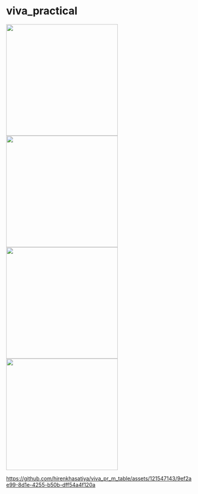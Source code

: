 # viva_practical

<img src = "https://github.com/hirenkhasatiya/viva_pr_m_table/assets/121547143/27362c09-8fac-469c-a0c2-ee08f514047f" width = 300 >

<img src = "https://github.com/hirenkhasatiya/viva_pr_m_table/assets/121547143/a56490db-fe29-425b-94b2-c19587360270" width = 300 >

<img src = "https://github.com/hirenkhasatiya/viva_pr_m_table/assets/121547143/b7bbb02e-48b8-4e10-ad50-98a453d51b2b" width = 300 >

<img src = "https://github.com/hirenkhasatiya/viva_pr_m_table/assets/121547143/a21d10db-dc25-4273-a95d-90a859a27cd1" width = 300 >


https://github.com/hirenkhasatiya/viva_pr_m_table/assets/121547143/9ef2ae99-8d1e-4255-b50b-dff54a4f120a

